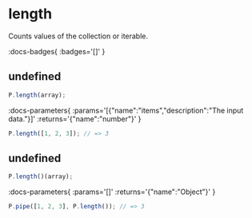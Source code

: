 # length

Counts values of the collection or iterable.

:docs-badges{ :badges='[]' }


## undefined

```js [light]
P.length(array);
```

:docs-parameters{ :params='[{"name":"items","description":"The input data."}]' :returns='{"name":"number"}' }

```js
P.length([1, 2, 3]); // => 3
```

## undefined

```js [light]
P.length()(array);
```

:docs-parameters{ :params='[]' :returns='{"name":"Object"}' }

```js
P.pipe([1, 2, 3], P.length()); // => 3
```